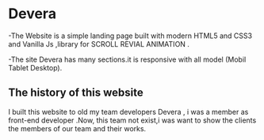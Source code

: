 # Devera

-The Website is a simple landing page built with modern HTML5 and CSS3 and Vanilla Js ,library for SCROLL REVIAL ANIMATION .

-The site Devera has many sections.it is responsive with all model (Mobil Tablet Desktop).

## The history of this website

I built this website to old my team developers Devera , i was a member as front-end developer .Now, this team not exist,i was want to show the clients the members of our team and their works.
